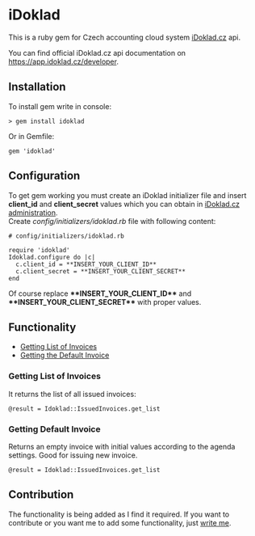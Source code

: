 # iDoklad

This is a ruby gem for Czech accounting cloud system [iDoklad.cz](http://idoklad.cz) api.

You can find official iDoklad.cz api documentation on https://app.idoklad.cz/developer.

## Installation

To install gem write in console:

    > gem install idoklad

Or in Gemfile:

    gem 'idoklad'

## Configuration

To get gem working you must create an iDoklad initializer file and insert **client_id** and **client_secret** values which you can obtain in [iDoklad.cz administration](https://app.idoklad.cz/Setting/LogonUser).  
Create *config/initializers/idoklad.rb* file with following content:

    # config/initializers/idoklad.rb

    require 'idoklad'
    Idoklad.configure do |c|
      c.client_id = **INSERT_YOUR_CLIENT_ID**
      c.client_secret = **INSERT_YOUR_CLIENT_SECRET**
    end

Of course replace **\*\*INSERT_YOUR_CLIENT_ID\*\*** and **\*\*INSERT_YOUR_CLIENT_SECRET\*\*** with proper values.

## Functionality

- [Getting List of Invoices](#getting-list-of-invoices)
- [Getting the Default Invoice](#getting-default-invoice)

### Getting List of Invoices

It returns the list of all issued invoices:

    @result = Idoklad::IssuedInvoices.get_list

### Getting Default Invoice

Returns an empty invoice with initial values according to the agenda settings. Good for issuing new invoice.

    @result = Idoklad::IssuedInvoices.get_list

## Contribution

The functionality is being added as I find it required. If you want to contribute or you want me to add some functionality, just [write me](http://coderocket.co).
